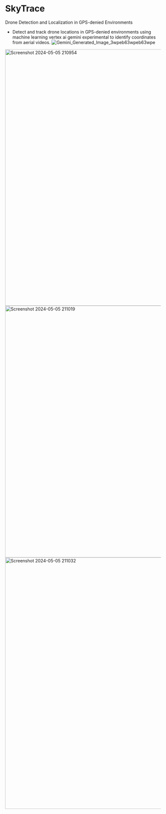 # SkyTrace
Drone Detection and Localization in GPS-denied Environments
- Detect and track drone locations in GPS-denied environments using machine learning vertex ai gemini experimental to identify coordinates from aerial videos.
![Gemini_Generated_Image_3wpeb63wpeb63wpe](https://github.com/MiChaelinzo/SkyTrace/assets/68110223/27d6b2f6-727f-4e00-aeac-b4279662c771)
<img width="830" alt="Screenshot 2024-05-05 210954" src="https://github.com/MiChaelinzo/SkyTrace/assets/68110223/649b5575-89db-45f9-85db-70ce699fc8f1">
<img width="815" alt="Screenshot 2024-05-05 211019" src="https://github.com/MiChaelinzo/SkyTrace/assets/68110223/71b621d5-07ab-4571-9143-0291493fca83">
<img width="814" alt="Screenshot 2024-05-05 211032" src="https://github.com/MiChaelinzo/SkyTrace/assets/68110223/606c1f6b-6c3e-413d-b674-5a2054d1a3bb">
